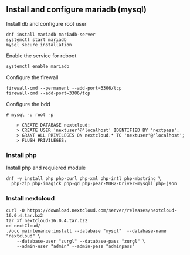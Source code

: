 ## Install and configure mariadb (mysql)

Install db and configure root user
```
dnf install mariadb mariadb-server
systemctl start mariadb
mysql_secure_installation
```
Enable the service for reboot
```
systemctl enable mariadb
```

Configure the firewall
```
firewall-cmd --permanent --add-port=3306/tcp
firewall-cmd --add-port=3306/tcp
```

Configure the bdd
```
# mysql -u root -p

    > CREATE DATABASE nextcloud;
    > CREATE USER 'nextuser'@'localhost' IDENTIFIED BY 'nextpass';
    > GRANT ALL PRIVILEGES ON nextcloud.* TO 'nextuser'@'localhost';
    > FLUSH PRIVILEGES;
```


### Install php 

Install php and requiered module
```
dnf -y install php php-curl php-xml php-intl php-mbstring \ 
  php-zip php-imagick php-gd php-pear-MDB2-Driver-mysqli php-json
```

### Install nextcloud 

```
curl -O https://download.nextcloud.com/server/releases/nextcloud-16.0.4.tar.bz2
tar xf nextcloud-16.0.4.tar.bz2
cd nextCloud/
./occ maintenance:install --database "mysql"  --database-name "nextcloud" \ 
    --database-user "zurgl" --database-pass "zurgl" \ 
    --admin-user "admin" --admin-pass "adminpass"
```
